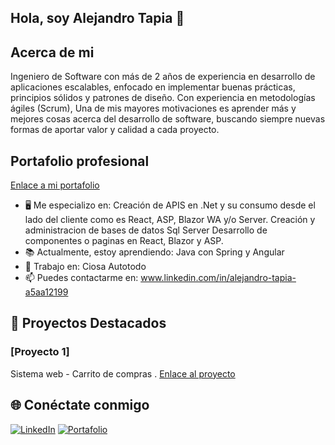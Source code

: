 ## Hola, soy Alejandro Tapia 👋

## Acerca de mi
Ingeniero de Software con más de 2 años de experiencia en desarrollo de aplicaciones escalables, enfocado en implementar buenas prácticas, principios sólidos y patrones de diseño. Con experiencia en metodologías ágiles (Scrum), Una de mis mayores motivaciones es aprender más y mejores cosas acerca del desarrollo de software, buscando siempre nuevas formas de aportar valor y calidad a cada proyecto.

## Portafolio profesional
[Enlace a mi portafolio](https://mango-plant-0bb30020f.6.azurestaticapps.net/)

- 🖥️ Me especializo en:
      Creación de APIS en .Net y su consumo desde el lado del cliente como es React, ASP, Blazor WA y/o Server.
      Creación y administracion de bases de datos Sql Server
      Desarrollo de componentes o paginas en React, Blazor y ASP.
- 📚 Actualmente, estoy aprendiendo: Java con Spring y Angular
- 💼 Trabajo en: Ciosa Autotodo
- 📫 Puedes contactarme en: www.linkedin.com/in/alejandro-tapia-a5aa12199

## 🚀 Proyectos Destacados
### [Proyecto 1]
Sistema web - Carrito de compras . [Enlace al proyecto](https://carritowebadmin-dzdycaaghvfqf5ft.mexicocentral-01.azurewebsites.net/)




## 🌐 Conéctate conmigo
[![LinkedIn](https://img.shields.io/badge/LinkedIn-Alejandro%20Tapia-blue?logo=linkedin)](https://www.linkedin.com/in/alejandro-tapia-a5aa12199)
[![Portafolio](https://img.shields.io/badge/Portafolio-Alejandro%20Tapia-lightgrey?logo=internet)](https://mango-plant-0bb30020f.6.azurestaticapps.net/)


<!--
**AlejandroSTapia/AlejandroSTapia** is a ✨ _special_ ✨ repository because its `README.md` (this file) appears on your GitHub profile.

Here are some ideas to get you started:

- 🔭 I’m currently working on ...
- 🌱 I’m currently learning ...
- 👯 I’m looking to collaborate on ...
- 🤔 I’m looking for help with ...
- 💬 Ask me about ...    
- 📫 How to reach me: ...
- 😄 Pronouns: ...
- ⚡ Fun fact: ...
-->
